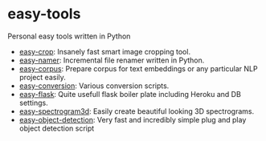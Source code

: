 # easy-tools

Personal easy tools written in Python

- [easy-crop](https://github.com/cobanov/easy-crop): Insanely fast smart image cropping tool.
- [easy-namer](https://github.com/cobanov/easy-namer): Incremental file renamer written in Python.
- [easy-corpus](https://github.com/cobanov/easy-corpus): Prepare corpus for text embeddings or any particular NLP project easily.
- [easy-conversion](https://github.com/cobanov/easy-conversion): Various conversion scripts.
- [easy-flask](https://github.com/cobanov/easy-flask): Quite usefull flask boiler plate including Heroku and DB settings.
- [easy-spectrogram3d](https://github.com/cobanov/easy-spectrogram3d): Easily create beautiful looking 3D spectrograms.
- [easy-object-detection](https://github.com/cobanov/easy-object-detection): Very fast and incredibly simple plug and play object detection script


